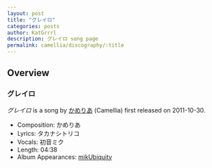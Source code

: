 ```yaml
---
layout: post
title: "グレイロ"
categories: posts
author: KatGrrrl
description: グレイロ song page
permalink: camellia/discography/:title
---
```


## Overview

### グレイロ

*グレイロ* is a song by [かめりあ](/camellia) (Camellia) first released on 2011-10-30.

* Composition: かめりあ
* Lyrics: タカナシトリコ
* Vocals: 初音ミク
* Length: 04:38
* Album Appearances: [mikUbiquity](<{% link postsInclude/_posts/camellia/albums/mikUbiquity/2023-12-06-mikUbiquity.md %}>)
